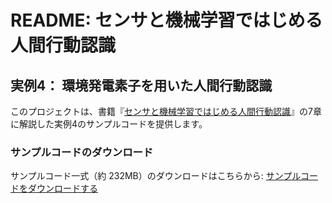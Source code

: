 # README: センサと機械学習ではじめる人間行動認識

## 実例4： 環境発電素子を用いた人間行動認識

このプロジェクトは、書籍『[センサと機械学習ではじめる人間行動認識](https://www.denkishoin.co.jp/products/view/2078)』の7章に解説した実例4のサンプルコードを提供します。

### サンプルコードのダウンロード
サンプルコード一式（約 232MB）のダウンロードはこちらから:
[サンプルコードをダウンロードする](https://yutaka-arakawa.sakura.ne.jp/)
